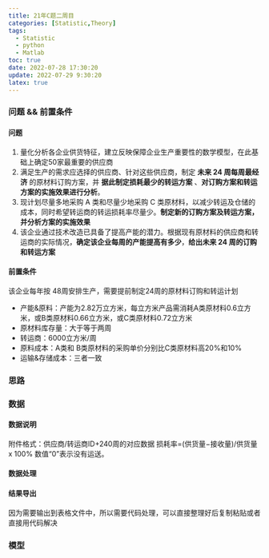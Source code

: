 ```yaml
---
title: 21年C题二周目
categories: [Statistic,Theory]
tags:
  - Statistic
  - python
  - Matlab
toc: true
date: 2022-07-28 17:30:20
update: 2022-07-29 9:30:20
latex: true
---
```

### 问题 && 前置条件
#### 问题
1. 量化分析各企业供货特征，建立反映保障企业生产重要性的数学模型，在此基础上确定50家最重要的供应商
2. 满足生产的需求应选择的供应商、针对这些供应商，制定 __未来 24 周每周最经济__ 的原材料订购方案，并 __据此制定损耗最少的转运方案__ 、__对订购方案和转运方案的实施效果进行分析__。
3. 现计划尽量多地采购 A 类和尽量少地采购 C 类原材料，以减少转运及仓储的成本，同时希望转运商的转运损耗率尽量少。__制定新的订购方案及转运方案，并分析方案的实施效果__
4. 该企业通过技术改造已具备了提高产能的潜力。根据现有原材料的供应商和转运商的实际情况，__确定该企业每周的产能提高有多少__，__给出未来 24 周的订购和转运方案__
   
#### 前置条件
该企业每年按 48周安排生产，需要提前制定24周的原材料订购和转运计划
- 产能&原料：产能为2.82万立方米，每立方米产品需消耗A类原材料0.6立方米，或B类原材料0.66立方米，或C类原材料0.72立方米
- 原材料库存量：大于等于两周
- 转运商：6000立方米/周
- 原料成本：A类和 B类原材料的采购单价分别比C类原材料高20%和10%
- 运输&存储成本：三者一致

### 思路



### 数据
#### 数据说明
附件格式：供应商/转运商ID+240周的对应数据
损耗率=(供货量−接收量)/供货量 x 100%
数值“0”表示没有运送。   

#### 数据处理


#### 结果导出
因为需要输出到表格文件中，所以需要代码处理，可以直接整理好后复制粘贴或者直接用代码解决
### 模型











